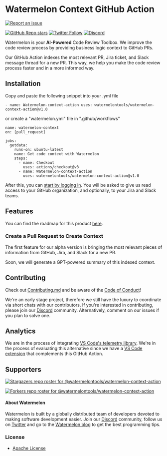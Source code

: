 # Watermelon Context GitHub Action

[![Report an issue](https://img.shields.io/badge/-Report%20an%20issue-critical)](https://github.com/watermelontools/watermelon-context-action/issues/new)

[![GitHub Repo stars](https://img.shields.io/github/stars/watermelontools/watermelon-extension?style=flat-square)](https://github.com/watermelontools/watermelon-context-action/stargazers)
[![Twitter Follow](https://img.shields.io/twitter/follow/WatermelonTools?style=flat-square)](https://twitter.com/intent/follow?screen_name=WatermelonTools)
[![Discord](https://img.shields.io/discord/933846506438541492?style=flat-square)](https://discord.com/invite/H4AE6b9442)

Watermelon is your **AI-Powered** Code Review Toolbox. We improve the code review process by providing business logic context to GitHub PRs. 

Our GitHub Action indexes the most relevant PR, Jira ticket, and Slack message thread for a new PR. This way, we help you make the code review process faster and in a more informed way. 

## Installation
Copy and paste the following snippet into your .yml file

`- name: Watermelon-context-action
  uses: watermelontools/watermelon-context-action@v1.0`

or create a "watermelon.yml" file in ".github/workflows"
```
name: watermelon-context
on: [pull_request]

jobs:
  getdata:
    runs-on: ubuntu-latest
    name: Get code context with Watermelon
    steps:
      - name: Checkout
        uses: actions/checkout@v3
      - name: Watermelon-context-action
        uses: watermelontools/watermelon-context-action@v1.0
```

After this, you can [start by logging in](https://app.watermelontools.com). You will be asked to give us read access to your GitHub organization, and optionally, to your Jira and Slack teams. 

## Features
You can find the roadmap for this product [here](https://github.com/orgs/watermelontools/projects/2/views/1). 

### Create a Pull Request to Create Context
The first feature for our alpha version is bringing the most relevant pieces of information from GitHub, Jira, and Slack for a new PR. 

Soon, we will generate a GPT-powered summary of this indexed context.

## Contributing
Check out [Contributing.md](CONTRIBUTING.md) and be aware of the [Code of Conduct](CODE_OF_CONDUCT.md)!

We're an early stage project, therefore we still have the luxury to coordinate via short chats with our contributors. If you're interested in contributing, please join our [Discord](https://discord.com/invite/H4AE6b9442) community.
Alternatively, comment on our issues if you plan to solve one.

## Analytics
We are in the process of integrating [VS Code's telemetry library](https://github.com/microsoft/vscode-extension-telemetry). We're in the process of evaluating this alternative since we have a [VS Code extension](https://github.com/watermelontools/watermelon-extension) that complements this GitHub Action. 
## Supporters
[![Stargazers repo roster for @watermelontools/watermelon-context-action](https://reporoster.com/stars/watermelontools/watermelon-context-action)](https://github.com/watermelontools/watermelon-context-action/stargazers)

[![Forkers repo roster for @watermelontools/watermelon-context-action](https://reporoster.com/forks/watermelontools/watermelon-context-action)](https://github.com/watermelontools/watermelon-context-action/network/members)

#### About Watermelon

Watermelon is built by a globally distributed team of developers devoted to making software development easier. Join our [Discord](https://discord.com/invite/H4AE6b9442) community, follow us on [Twitter](https://twitter.com/WatermelonTools) and go to the [Watermelon blog](https://watermelon.tools/blog/blog) to get the best programming tips.

### License

- [Apache License](license.md)
